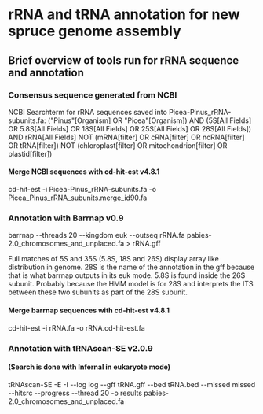 # rRNA and tRNA annotation for new spruce genome assembly

## Brief overview of tools run for rRNA sequence and annotation
### Consensus sequence generated from NCBI
NCBI Searchterm for rRNA sequences saved into Picea-Pinus_rRNA-subunits.fa:
("Pinus"[Organism] OR "Picea"[Organism]) AND (5S[All Fields] OR 5.8S[All Fields] OR 18S[All Fields] OR 25S[All Fields] OR 28S[All Fields]) AND rRNA[All Fields] NOT (mRNA[filter] OR cRNA[filter] OR ncRNA[filter] OR tRNA[filter]) NOT (chloroplast[filter] OR mitochondrion[filter] OR plastid[filter])

#### Merge NCBI sequences with cd-hit-est v4.8.1
cd-hit-est -i Picea-Pinus_rRNA-subunits.fa -o Picea_Pinus_rRNA_subunits.merge_id90.fa

### Annotation with Barrnap v0.9
barrnap --threads 20 --kingdom euk --outseq rRNA.fa pabies-2.0_chromosomes_and_unplaced.fa > rRNA.gff

Full matches of 5S and 35S (5.8S, 18S and 26S) display array like distribution in genome. 28S is the name of the annotation in the gff because that is what barrnap outputs in its euk mode. 5.8S is found inside the 26S subunit. Probably because the HMM model is for 28S and interprets the ITS between these two subunits as part of the 28S subunit. 

#### Merge barrnap sequences with cd-hit-est v4.8.1
cd-hit-est -i rRNA.fa -o rRNA.cd-hit-est.fa

### Annotation with tRNAscan-SE v2.0.9
#### (Search is done with Infernal in eukaryote mode)
tRNAscan-SE -E -I --log log --gff tRNA.gff --bed tRNA.bed --missed missed --hitsrc --progress --thread 20 -o results pabies-2.0_chromosomes_and_unplaced.fa
